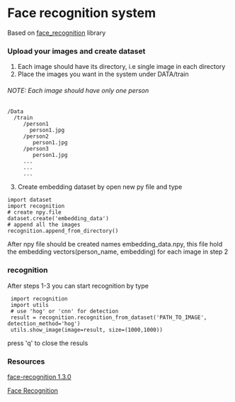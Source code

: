 # Face recognition system

Based on [face_recognition](https://github.com/ageitgey/face_recognition) library 


### Upload your images and create dataset
1. Each image should have its directory, i.e single image in each directory
2. Place the images you want in the system under DATA/train 
###### NOTE: Each image should have only one person

```
/Data
  /train
     /person1
       person1.jpg
     /person2
        person1.jpg
     /person3
        person1.jpg
     ...
     ...
     ...
```
3. Create embedding dataset by open new py file and type
 ```
 import dataset
 import recognition
 # create npy.file
 dataset.create('embedding_data')
 # append all the images 
 recognition.append_from_directory()
 ```
 After npy file should be created names embedding_data.npy, 
 this file hold the embedding vectors(person_name, embedding) for each image in step 2

 
 ### recognition
 After steps 1-3 you can start recognition by type
 ```
  import recognition
  import utils
  # use 'hog' or 'cnn' for detection
  result = recognition.recognition_from_dataset('PATH_TO_IMAGE', detection_method='hog')
  utils.show_image(image=result, size=(1000,1000))
 ```
 press 'q' to close the resuls
 
 
 ### Resources
 [face-recognition 1.3.0](https://pypi.org/project/face-recognition/)  

 [Face Recognition](https://github.com/ageitgey/face_recognition)

 
 
 
 


